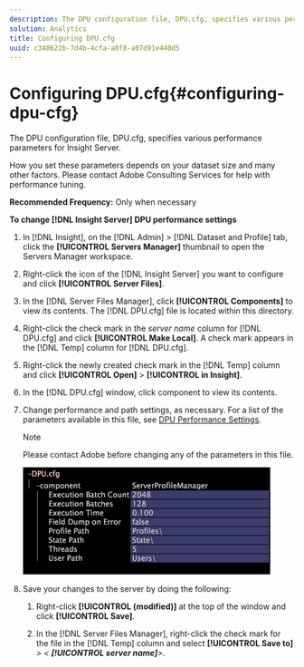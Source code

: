 ```yaml
---
description: The DPU configuration file, DPU.cfg, specifies various performance parameters for Insight Server.
solution: Analytics
title: Configuring DPU.cfg
uuid: c348622b-7d4b-4cfa-a8f8-a07d91e440d5
---
```


# Configuring DPU.cfg{#configuring-dpu-cfg}

The DPU configuration file, DPU.cfg, specifies various performance parameters for Insight Server.

 How you set these parameters depends on your dataset size and many other factors. Please contact Adobe Consulting Services for help with performance tuning.

**Recommended Frequency:** Only when necessary

**To change [!DNL Insight Server] DPU performance settings** 

1. In [!DNL Insight], on the [!DNL Admin] > [!DNL Dataset and Profile] tab, click the **[!UICONTROL Servers Manager]** thumbnail to open the Servers Manager workspace.
1. Right-click the icon of the [!DNL Insight Server] you want to configure and click **[!UICONTROL Server Files]**.
1. In the [!DNL Server Files Manager], click **[!UICONTROL Components]** to view its contents. The [!DNL DPU.cfg] file is located within this directory.
1. Right-click the check mark in the *server name* column for [!DNL DPU.cfg] and click **[!UICONTROL Make Local]**. A check mark appears in the [!DNL Temp] column for [!DNL DPU.cfg].
1. Right-click the newly created check mark in the [!DNL Temp] column and click **[!UICONTROL Open]** > **[!UICONTROL in Insight]**.
1. In the [!DNL DPU.cfg] window, click component to view its contents.
1. Change performance and path settings, as necessary. For a list of the parameters available in this file, see [DPU Performance Settings](../../../home/c-inst-svr/c-cfg-stgs-ref/c-dpu-perf-stgs.md#concept-477c4c526de44bda84176e62266c3df1).

   >[!NOTE]
   >
   >Please contact Adobe before changing any of the parameters in this file.

   ![](assets/cfg_DPU_egvalues.png)

1. Save your changes to the server by doing the following:

    1. Right-click **[!UICONTROL (modified)]** at the top of the window and click **[!UICONTROL Save]**. 
    
    1. In the [!DNL Server Files Manager], right-click the check mark for the file in the [!DNL Temp] column and select **[!UICONTROL Save to]** > *< **[!UICONTROL server name]**>*.

